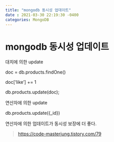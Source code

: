 ```yaml
---
title: "mongodb 동시성 업데이트"
date : 2021-03-30 22:19:30 -0400
categories: MongoDB
---
```



# mongodb 동시성 업데이트

대치에 의한 update

doc = db.products.findOne()

doc[‘like’] += 1

db.products.update(doc);



연산자에 의한 update

db.products.update({_id})





연산자에 의한 업데이트가 동시성 보장에 더 좋다.


> https://code-masterjung.tistory.com/79
